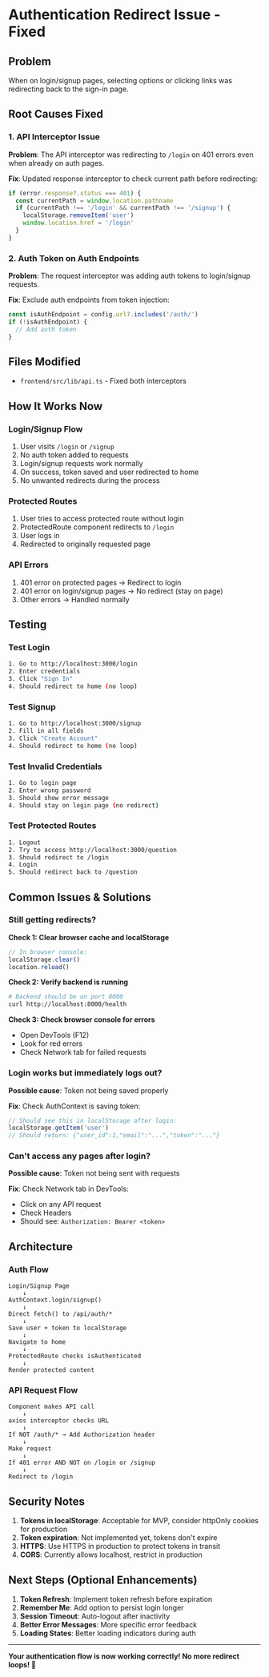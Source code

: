 # Authentication Redirect Issue - Fixed

## Problem
When on login/signup pages, selecting options or clicking links was redirecting back to the sign-in page.

## Root Causes Fixed

### 1. API Interceptor Issue
**Problem**: The API interceptor was redirecting to `/login` on 401 errors even when already on auth pages.

**Fix**: Updated response interceptor to check current path before redirecting:
```typescript
if (error.response?.status === 401) {
  const currentPath = window.location.pathname
  if (currentPath !== '/login' && currentPath !== '/signup') {
    localStorage.removeItem('user')
    window.location.href = '/login'
  }
}
```

### 2. Auth Token on Auth Endpoints
**Problem**: The request interceptor was adding auth tokens to login/signup requests.

**Fix**: Exclude auth endpoints from token injection:
```typescript
const isAuthEndpoint = config.url?.includes('/auth/')
if (!isAuthEndpoint) {
  // Add auth token
}
```

## Files Modified

- `frontend/src/lib/api.ts` - Fixed both interceptors

## How It Works Now

### Login/Signup Flow
1. User visits `/login` or `/signup`
2. No auth token added to requests
3. Login/signup requests work normally
4. On success, token saved and user redirected to home
5. No unwanted redirects during the process

### Protected Routes
1. User tries to access protected route without login
2. ProtectedRoute component redirects to `/login`
3. User logs in
4. Redirected to originally requested page

### API Errors
1. 401 error on protected pages → Redirect to login
2. 401 error on login/signup pages → No redirect (stay on page)
3. Other errors → Handled normally

## Testing

### Test Login
```bash
1. Go to http://localhost:3000/login
2. Enter credentials
3. Click "Sign In"
4. Should redirect to home (no loop)
```

### Test Signup
```bash
1. Go to http://localhost:3000/signup
2. Fill in all fields
3. Click "Create Account"
4. Should redirect to home (no loop)
```

### Test Invalid Credentials
```bash
1. Go to login page
2. Enter wrong password
3. Should show error message
4. Should stay on login page (no redirect)
```

### Test Protected Routes
```bash
1. Logout
2. Try to access http://localhost:3000/question
3. Should redirect to /login
4. Login
5. Should redirect back to /question
```

## Common Issues & Solutions

### Still getting redirects?

**Check 1: Clear browser cache and localStorage**
```javascript
// In browser console:
localStorage.clear()
location.reload()
```

**Check 2: Verify backend is running**
```bash
# Backend should be on port 8000
curl http://localhost:8000/health
```

**Check 3: Check browser console for errors**
- Open DevTools (F12)
- Look for red errors
- Check Network tab for failed requests

### Login works but immediately logs out?

**Possible cause**: Token not being saved properly

**Fix**: Check AuthContext is saving token:
```javascript
// Should see this in localStorage after login:
localStorage.getItem('user')
// Should return: {"user_id":1,"email":"...","token":"..."}
```

### Can't access any pages after login?

**Possible cause**: Token not being sent with requests

**Fix**: Check Network tab in DevTools:
- Click on any API request
- Check Headers
- Should see: `Authorization: Bearer <token>`

## Architecture

### Auth Flow
```
Login/Signup Page
    ↓
AuthContext.login/signup()
    ↓
Direct fetch() to /api/auth/*
    ↓
Save user + token to localStorage
    ↓
Navigate to home
    ↓
ProtectedRoute checks isAuthenticated
    ↓
Render protected content
```

### API Request Flow
```
Component makes API call
    ↓
axios interceptor checks URL
    ↓
If NOT /auth/* → Add Authorization header
    ↓
Make request
    ↓
If 401 error AND NOT on /login or /signup
    ↓
Redirect to /login
```

## Security Notes

1. **Tokens in localStorage**: Acceptable for MVP, consider httpOnly cookies for production
2. **Token expiration**: Not implemented yet, tokens don't expire
3. **HTTPS**: Use HTTPS in production to protect tokens in transit
4. **CORS**: Currently allows localhost, restrict in production

## Next Steps (Optional Enhancements)

1. **Token Refresh**: Implement token refresh before expiration
2. **Remember Me**: Add option to persist login longer
3. **Session Timeout**: Auto-logout after inactivity
4. **Better Error Messages**: More specific error feedback
5. **Loading States**: Better loading indicators during auth

---

**Your authentication flow is now working correctly! No more redirect loops! 🎉**
